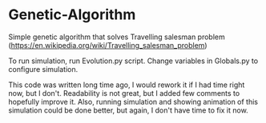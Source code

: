 # Genetic-Algorithm
Simple genetic algorithm that solves Travelling salesman problem (https://en.wikipedia.org/wiki/Travelling_salesman_problem)

To run simulation, run Evolution.py script.
Change variables in Globals.py to configure simulation.


This code was written long time ago, I would rework it if I had time right now, but I don't. Readability is not great, but I added few comments to hopefully improve it. Also, running simulation and showing animation of this simulation could be done better, but again, I don't have time to fix it now.
